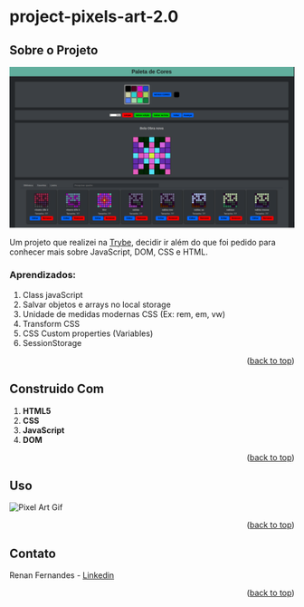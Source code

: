 <a name="readme-top"></a>
# project-pixels-art-2.0

## Sobre o Projeto

![Pixel Art Screen Shot](./projectImage.png)

Um projeto que realizei na [Trybe](https://github.com/tryber), decidir ir além do que foi pedido para conhecer mais sobre JavaScript, DOM, CSS e HTML.

### Aprendizados:
  1. Class javaScript
  2. Salvar objetos e arrays no local storage
  3. Unidade de medidas modernas CSS (Ex: rem, em, vw)
  4. Transform CSS
  5. CSS Custom properties (Variables)
  6. SessionStorage
  
<p align="right">(<a href="#readme-top">back to top</a>)</p>

## Construido Com

 1. **HTML5**
 2. **CSS**
 3. **JavaScript**
 4. **DOM**
 
<p align="right">(<a href="#readme-top">back to top</a>)</p>
 
## Uso

![Pixel Art Gif](./projectGif.gif)

<p align="right">(<a href="#readme-top">back to top</a>)</p>

## Contato

Renan Fernandes - [Linkedin](https://www.linkedin.com/in/orenanfernandes/)

<p align="right">(<a href="#readme-top">back to top</a>)</p>
